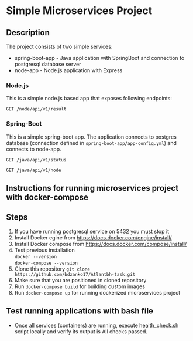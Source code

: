 # Simple Microservices Project

## Description

The project consists of two simple services:
 - spring-boot-app - Java application with SpringBoot and connection to postgresql database server
 - node-app - Node.js application with Express
### Node.js 
This is a simple node.js based app that exposes following endpoints:

```
GET /node/api/v1/result
```
### Spring-Boot
This is a simple spring-boot app. The application connects to postgres database (connection defined in `spring-boot-app/app-config.yml`) and connects to node-app.

```
GET /java/api/v1/status
```
```
GET /java/api/v1/node
```

 ##  Instructions for running microservices project with docker-compose
 
 ## Steps
 1. If you have running postgresql service on 5432 you must stop it 
 2. Install Docker egine from https://docs.docker.com/engine/install/
 3. Install Docker compose from https://docs.docker.com/compose/install/
 4. Test previous installation <br />`docker --version` <br /> `docker-compose --version`
 5. Clone this repository `git clone https://github.com/bdzanko17/Atlantbh-task.git`
 6. Make sure that you are positioned in cloned repository
 7. Run `docker-compose build` for  building custom images
 8. Run `docker-compose up` for running dockerized microservices project
 
 ## Test running applications with bash file 
 - Once all services (containers) are running, execute health_check.sh script locally and verify its output is All checks passed.
 
